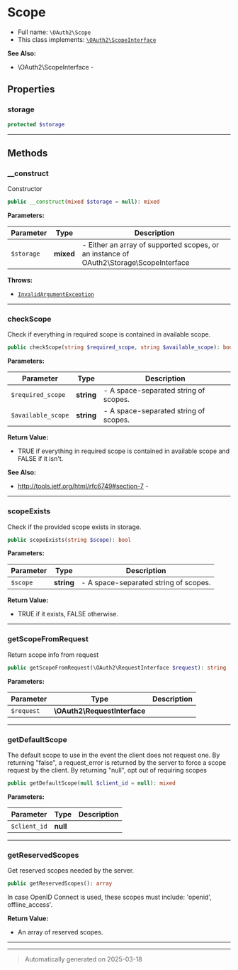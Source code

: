 
# Scope





* Full name: `\OAuth2\Scope`
* This class implements:
[`\OAuth2\ScopeInterface`](./ScopeInterface.md)

**See Also:**

* \OAuth2\ScopeInterface - 



## Properties


### storage



```php
protected $storage
```






***

## Methods


### __construct

Constructor

```php
public __construct(mixed $storage = null): mixed
```








**Parameters:**

| Parameter | Type | Description |
|-----------|------|-------------|
| `$storage` | **mixed** | - Either an array of supported scopes, or an instance of OAuth2\Storage\ScopeInterface |




**Throws:**

- [`InvalidArgumentException`](../InvalidArgumentException.md)



***

### checkScope

Check if everything in required scope is contained in available scope.

```php
public checkScope(string $required_scope, string $available_scope): bool
```








**Parameters:**

| Parameter | Type | Description |
|-----------|------|-------------|
| `$required_scope` | **string** | - A space-separated string of scopes. |
| `$available_scope` | **string** | - A space-separated string of scopes. |


**Return Value:**

- TRUE if everything in required scope is contained in available scope and FALSE
if it isn't.




**See Also:**

* http://tools.ietf.org/html/rfc6749#section-7 - 

***

### scopeExists

Check if the provided scope exists in storage.

```php
public scopeExists(string $scope): bool
```








**Parameters:**

| Parameter | Type | Description |
|-----------|------|-------------|
| `$scope` | **string** | - A space-separated string of scopes. |


**Return Value:**

- TRUE if it exists, FALSE otherwise.




***

### getScopeFromRequest

Return scope info from request

```php
public getScopeFromRequest(\OAuth2\RequestInterface $request): string
```








**Parameters:**

| Parameter | Type | Description |
|-----------|------|-------------|
| `$request` | **\OAuth2\RequestInterface** |  |





***

### getDefaultScope

The default scope to use in the event the client
does not request one. By returning "false", a
request_error is returned by the server to force a
scope request by the client. By returning "null",
opt out of requiring scopes

```php
public getDefaultScope(null $client_id = null): mixed
```








**Parameters:**

| Parameter | Type | Description |
|-----------|------|-------------|
| `$client_id` | **null** |  |





***

### getReservedScopes

Get reserved scopes needed by the server.

```php
public getReservedScopes(): array
```

In case OpenID Connect is used, these scopes must include:
'openid', offline_access'.







**Return Value:**

- An array of reserved scopes.




***


***
> Automatically generated on 2025-03-18
